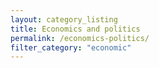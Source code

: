 ```yaml
---
layout: category_listing
title: Economics and politics
permalink: /economics-politics/
filter_category: "economic"
---
```

